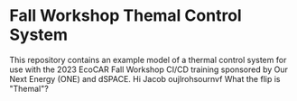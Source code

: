 # Fall Workshop Themal Control System

This repository contains an example model of a thermal control system for use with the 2023 EcoCAR Fall Workshop CI/CD training sponsored by Our Next Energy (ONE) and dSPACE.
Hi Jacob
oujlrohsournvf
What the flip is "Themal"?
